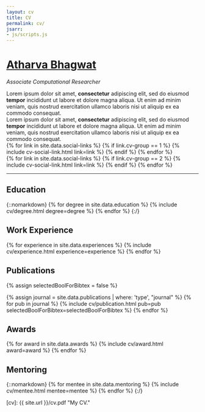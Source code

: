 ```yaml
---
layout: cv
title: CV
permalink: cv/
jsarr:
- js/scripts.js
---
```


<h1 id="cv-title"><a href="{{ site.url }}">Atharva Bhagwat</a></h1>

<p id="cv-subtitle"><i>Associate Computational Researcher</i></p>

<!-- <div id="cv-toc">
<ul class="cv-description">
	<li>Education</li>
	<li>Industry Research</li>
	<li>Academic Research</li>
	<li>Honors and Awards</li>
	<li>Publications</li>
	<li>Talks</li>
	<li>Press</li>
	<li>Teaching</li>
	<li>Mentoring</li>
	<li>Grants and Funding</li>
	<li>Interactive Articles</li>
	<li>Service</li>
	<li>Design</li>
	<li>References</li>
</ul>
</div> -->

<div>
Lorem ipsum dolor sit amet, <b><span class="cv-vis">consectetur</span></b> adipiscing elit, sed do eiusmod <b><span class="cv-ai">tempor</span></b> incididunt ut labore et dolore magna aliqua. Ut enim ad minim veniam, quis nostrud exercitation ullamco laboris nisi ut aliquip ex ea commodo consequat.
</div>

<div class="cv-spacer"></div>

<div>
Lorem ipsum dolor sit amet, <b><span class="cv-vis">consectetur</span></b> adipiscing elit, sed do eiusmod <b><span class="cv-ai">tempor</span></b> incididunt ut labore et dolore magna aliqua. Ut enim ad minim veniam, quis nostrud exercitation ullamco laboris nisi ut aliquip ex ea commodo consequat.
</div>

<div class="cv-spacer"></div>

<div class="cv-image-links-wrapper">
 <div class="cv-image-links">
  {% for link in site.data.social-links %}
   {% if link.cv-group == 1 %}
    {% include cv-social-link.html link=link %}
   {% endif %}
  {% endfor %}
 </div>
 <div class="cv-image-links">
  {% for link in site.data.social-links %}
   {% if link.cv-group == 2 %}
    {% include cv-social-link.html link=link %}
   {% endif %}
  {% endfor %}
 </div>
</div>

***

## Education

{::nomarkdown}
{% for degree in site.data.education %}
{% include cv/degree.html degree=degree %}
{% endfor %}
{:/}

## Work Experience

{% for experience in site.data.experiences %}
{% include cv/experience.html experience=experience %}
{% endfor %}

## Publications

{% assign selectedBoolForBibtex = false %}

{% assign journal = site.data.publications | where: 'type', "journal" %}
{% for pub in journal %}
{% include cv/publication.html pub=pub selectedBoolForBibtex=selectedBoolForBibtex %}
{% endfor %}

## Awards

{% for award in site.data.awards %}
{% include cv/award.html award=award %}
{% endfor %}

## Mentoring

{::nomarkdown}
{% for mentee in site.data.mentoring %}
{% include cv/mentee.html mentee=mentee %}
{% endfor %}
{:/}

[cv]: {{ site.url }}/cv.pdf "My CV."
